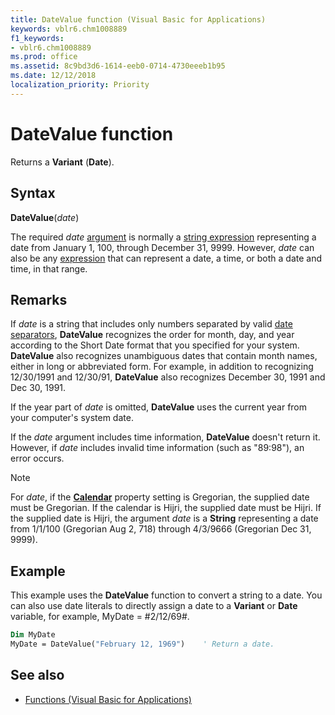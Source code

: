 ```yaml
---
title: DateValue function (Visual Basic for Applications)
keywords: vblr6.chm1008889
f1_keywords:
- vblr6.chm1008889
ms.prod: office
ms.assetid: 8c9bd3d6-1614-eeb0-0714-4730eeeb1b95
ms.date: 12/12/2018
localization_priority: Priority
---
```



# DateValue function

Returns a **Variant** (**Date**).

## Syntax

**DateValue**(_date_)

The required _date_ [argument](../../Glossary/vbe-glossary.md#argument) is normally a [string expression](../../Glossary/vbe-glossary.md#string-expression) representing a date from January 1, 100, through December 31, 9999. However, _date_ can also be any [expression](../../Glossary/vbe-glossary.md#expression) that can represent a date, a time, or both a date and time, in that range.

## Remarks

If _date_ is a string that includes only numbers separated by valid [date separators](../../Glossary/vbe-glossary.md#date-separators), **DateValue** recognizes the order for month, day, and year according to the Short Date format that you specified for your system. **DateValue** also recognizes unambiguous dates that contain month names, either in long or abbreviated form. For example, in addition to recognizing 12/30/1991 and 12/30/91, **DateValue** also recognizes December 30, 1991 and Dec 30, 1991.

If the year part of _date_ is omitted, **DateValue** uses the current year from your computer's system date.

If the _date_ argument includes time information, **DateValue** doesn't return it. However, if _date_ includes invalid time information (such as "89:98"), an error occurs.

> [!NOTE] 
> For _date_, if the **[Calendar](calendar-property.md)** property setting is Gregorian, the supplied date must be Gregorian. If the calendar is Hijri, the supplied date must be Hijri. If the supplied date is Hijri, the argument _date_ is a **String** representing a date from 1/1/100 (Gregorian Aug 2, 718) through 4/3/9666 (Gregorian Dec 31, 9999).


## Example

This example uses the **DateValue** function to convert a string to a date. You can also use date literals to directly assign a date to a **Variant** or **Date** variable, for example, MyDate = #2/12/69#.


```vb
Dim MyDate
MyDate = DateValue("February 12, 1969")    ' Return a date.


```

## See also

- [Functions (Visual Basic for Applications)](../functions-visual-basic-for-applications.md)
